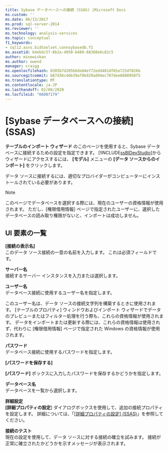 ```yaml
---
title: Sybase データベースへの接続 (SSAS) |Microsoft Docs
ms.custom: ''
ms.date: 06/13/2017
ms.prod: sql-server-2014
ms.reviewer: ''
ms.technology: analysis-services
ms.topic: conceptual
f1_keywords:
- sql12.asvs.bidtoolset.connsybasedb.f1
ms.assetid: b4ebdc57-8b2a-4950-b489-88360e6c82c5
author: minewiskan
ms.author: owend
manager: craigg
ms.openlocfilehash: 0305b7d205b6de84ef72edd481df01e725df826b
ms.sourcegitcommit: b87d36c46b39af8b929ad94ec707dee8800950f5
ms.translationtype: MT
ms.contentlocale: ja-JP
ms.lasthandoff: 02/08/2020
ms.locfileid: "66087179"
---
```

# <a name="connect-to-a-sybase-database-ssas"></a>[Sybase データベースへの接続] (SSAS)
  
  **テーブルのインポート ウィザード** のこのページを使用すると、Sybase データベースに接続するための設定を指定できます。 
  [!INCLUDE[ssBIDevStudio](../includes/ssbidevstudio-md.md)]からウィザードにアクセスするには、 **[モデル]** メニューの **[データ ソースからのインポート]** をクリックします。  
  
 データ ソースに接続するには、適切なプロバイダーがコンピューターにインストールされている必要があります。  
  
> [!NOTE]  
>  このページでデータベースを選択する際には、現在のユーザーの資格情報が使用されます。 ただし、[権限借用情報] ページで指定されたユーザーに、選択したデータベースの読み取り権限がないと、インポートは成功しません。  
  
## <a name="uielement-list"></a>UI 要素の一覧  
 **[接続の表示名]**  
 このデータ ソース接続の一意の名前を入力します。 これは必須フィールドです。  
  
 **サーバー名**  
 接続するサーバー インスタンスを入力または選択します。  
  
 **ユーザー名**  
 データベース接続に使用するユーザー名を指定します。  
  
 このユーザー名は、データ ソースの接続文字列を構築するときに使用されます。 [テーブルのプロパティ] ウィンドウおよびインポート ウィザードでデータのプレビューまたはフィルター処理を行う際も、これらの資格情報が使用されます。 データをインポートまたは更新する際には、これらの資格情報は使用されず、代わりに [権限借用情報] ページで指定された Windows の資格情報が使用されます。  
  
 **パスワード**  
 データベース接続に使用するパスワードを指定します。  
  
 **[パスワードを保存する]**  
 
  **[パスワード]** ボックスに入力したパスワードを保存するかどうかを指定します。  
  
 **データベース名**  
 データベースを一覧から選択します。  
  
 **詳細設定**  
 **[詳細プロパティの設定**] ダイアログボックスを使用して、追加の接続プロパティを設定します。 詳細については、「[[詳細プロパティの設定] (SSAS)](set-advanced-properties-ssas.md)」を参照してください。  
  
 **接続のテスト**  
 現在の設定を使用して、データ ソースに対する接続の確立を試みます。 接続が正常に確立されたかどうかを示すメッセージが表示されます。  
  
  
